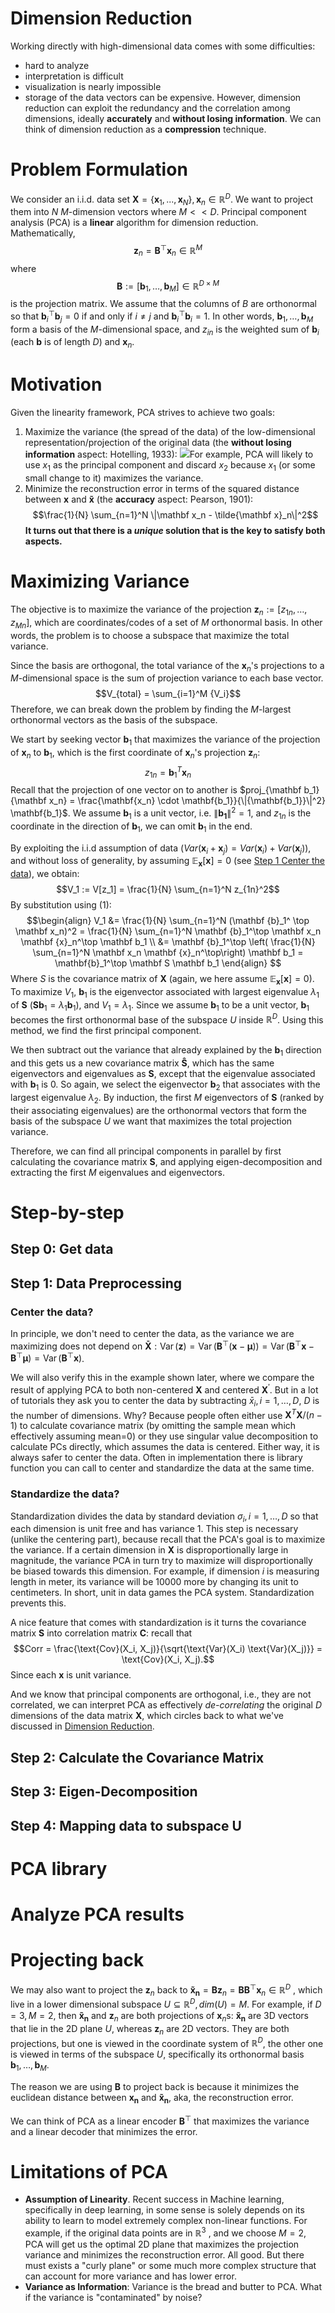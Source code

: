# Dimension Reduction 
Working directly with high-dimensional data comes with some difficulties: 
- hard to analyze
- interpretation is difficult
- visualization is nearly impossible
- storage of the data vectors can be expensive.
However, dimension reduction can exploit the redundancy and the correlation among dimensions, ideally **accurately** and **without losing information**. We can think of dimension reduction as a **compression** technique. 

# Problem Formulation
We consider an i.i.d. data set $\mathbf X = \{\mathbf x_1, ..., \mathbf x_N\}, \mathbf x_n \in \mathbb R^D$. We want to project them into $N$ $M$-dimension vectors where $M << D$. Principal component analysis (PCA) is a **linear** algorithm for dimension reduction. Mathematically, $$\mathbf z_n = \mathbf B^\top \mathbf x_n \in \mathbb{R}^M$$where $$\mathbf B := [\mathbf b_1, \ldots, \mathbf b_M] \in \mathbb{R}^{D \times M}
$$is the projection matrix. We assume that the columns of $B$ are orthonormal so that $\mathbf{b}_i^\top \mathbf{b}_j = 0$ if and only if $i \neq j$ and $\mathbf{b}_i^\top \mathbf{b}_i = 1.$ In other words, $\mathbf b_1, \ldots, \mathbf b_M$ form a basis of the $M$-dimensional space, and $z_{in}$ is the weighted sum of $\mathbf b_i$ (each $\mathbf b$ is of length $D$) and $\mathbf x_n$. 
# Motivation 
Given the linearity framework, PCA strives to achieve two goals: 
1. Maximize the variance (the spread of the data) of the low-dimensional representation/projection of the original data (the **without losing information** aspect: Hotelling, 1933): ![](../../../pca_mv.png)For example, PCA will likely to use $x_1$ as the principal component and discard $x_2$ because $x_1$ (or some small change to it) maximizes the variance. 
2. Minimize the reconstruction error in terms of the squared distance between $\mathbf {x}$ and  $\mathbf {\tilde x}$ (the **accuracy** aspect: Pearson, 1901): $$\frac{1}{N} \sum_{n=1}^N \|\mathbf x_n - \tilde{\mathbf x}_n\|^2$$
**It turns out that there is a *unique* solution that is the key to satisfy both aspects.**

# Maximizing Variance
The objective is to maximize the variance of the projection $\mathbf z_n := [z_{1n}, \ldots, z_{Mn}]$, which are coordinates/codes of a set of $M$ orthonormal basis. In other words, the problem is to choose a subspace that maximize the total variance. 

Since the basis are orthogonal, the total variance of the $\mathbf x_n$'s projections to a $M$-dimensional space is the sum of projection variance to each base vector. $$V_{total} = \sum_{i=1}^M {V_i}$$
Therefore, we can break down the problem by finding the $M$-largest orthonormal vectors as the basis of the subspace. 

We start by seeking vector $\mathbf b_1$ that maximizes the variance of the projection of $\mathbf x_n$ to $\mathbf b_1$, which is the first coordinate of $\mathbf x_n$'s projection $\mathbf z_n$: 
$$z_{1n} = \mathbf b_1^T \mathbf x_n \tag {1}$$
Recall that the projection of one vector on to another is $proj_{\mathbf b_1}{\mathbf x_n} = \frac{\mathbf{x_n} \cdot \mathbf{b_1}}{\|{\mathbf{b_1}}\|^2} \mathbf{b_1}$. We assume $\mathbf b_1$ is a unit vector, i.e. $\|{\mathbf{b_1}}\|^2 = 1$, and $z_{1n}$ is the coordinate in the direction of $\mathbf b_1$, we can omit $\mathbf b_1$ in the end. 

By exploiting the i.i.d assumption of data ($Var(\mathbf x_i + \mathbf x_j) = Var(\mathbf x_i) + Var(\mathbf x_j)$), and without loss of generality, by assuming $\mathbb{E}_\mathbf x[\mathbf x] = 0$ (see [Step 1 Center the data](#Step%201%20Center%20the%20data)), we obtain:
$$V_1 := V[z_1] = \frac{1}{N} \sum_{n=1}^N z_{1n}^2$$
By substitution using (1): 
$$\begin{align}
V_1 &= \frac{1}{N} \sum_{n=1}^N (\mathbf {b}_1^ \top \mathbf x_n)^2 = \frac{1}{N} \sum_{n=1}^N \mathbf {b}_1^\top \mathbf x_n \mathbf {x}_n^\top \mathbf b_1  \\
&= \mathbf {b}_1^\top \left( \frac{1}{N} \sum_{n=1}^N \mathbf x_n \mathbf {x}_n^\top\right) \mathbf b_1 = \mathbf{b}_1^\top \mathbf S \mathbf b_1
\end{align}
$$
Where $S$ is the covariance matrix of $\mathbf X$ (again, we here assume $\mathbb{E}_\mathbf x[\mathbf x] = 0$).
To maximize $V_1$, $\mathbf b_1$ is the eigenvector associated with largest eigenvalue $\lambda_1$ of $\mathbf S$ ($\mathbf S\mathbf b_1 = \lambda_1\mathbf b_1$), and $V_1 = \lambda_1$. Since we assume $\mathbf b_1$ to be a unit vector, $\mathbf b_1$ becomes the first orthonormal base of the subspace $U$ inside $\mathbb R^D$. Using this method, we find the first principal component.

We then subtract out the variance that already explained by the $\mathbf b_1$ direction and this gets us a new covariance matrix $\mathbf {\hat S}$, which has the same eigenvectors and eigenvalues as $\mathbf S$, except that the eigenvalue associated with $\mathbf b_1$ is 0. So again, we select the eigenvector $\mathbf b_2$ that associates with the largest eigenvalue $\lambda_2$. By induction, the first $M$ eigenvectors of $\mathbf S$ (ranked by their associating eigenvalues) are the orthonormal vectors that form the basis of the subspace $U$ we want that maximizes the total projection variance.

Therefore, we can find all principal components in parallel by first calculating the covariance matrix $\mathbf S$, and applying eigen-decomposition and extracting the first $M$ eigenvalues and eigenvectors. 
# Step-by-step

## Step 0: Get data 

## Step 1: Data Preprocessing 
### Center the data?
In principle, we don't need to center the data, as the variance we are maximizing does not depend on $\mathbf {\bar X}: \operatorname{Var}(\mathbf z) = \operatorname{Var}(\mathbf{B}^{\top}(\mathbf{x} - \boldsymbol{\mu})) = \operatorname{Var}(\mathbf{B}^{\top}\mathbf{x} - \mathbf{B}^{\top}\boldsymbol{\mu}) = \operatorname{Var}(\mathbf{B}^{\top}\mathbf{x})$. 

We will also verify this in the example shown later, where we compare the result of applying PCA to both non-centered $\mathbf X$ and centered $\mathbf X ^ \prime$. But in a lot of tutorials they ask you to center the data by subtracting $\bar x_i, i=1, \dots, D$, $D$ is the number of dimensions. Why? Because people often either use $\mathbf X^T\mathbf X/(n−1)$ to calculate covariance matrix (by omitting the sample mean which effectively assuming mean=0) or they use singular value decomposition to calculate PCs directly, which assumes the data is centered. Either way, it is always safer to center the data. Often in implementation there is library function you can call to center and standardize the data at the same time.
### Standardize the data?
Standardization divides the data by standard deviation $\sigma_i, i=1, \dots, D$ so that each dimension is unit free and has variance 1. This step is necessary (unlike the centering part), because recall that the PCA's goal is to maximize the variance. If a certain dimension in $\mathbf X$ is disproportionally large in magnitude, the variance PCA in turn try to maximize will  disproportionally be biased towards this dimension. For example, if dimension $i$ is measuring length in meter, its variance will be 10000 more by changing its unit to centimeters. In short, unit in data games the PCA system. Standardization prevents this. 

A nice feature that comes with standardization is it turns the covariance matrix $\mathbf S$ into correlation matrix $\mathbf C$: recall that $$Corr = \frac{\text{Cov}(X_i, X_j)}{\sqrt{\text{Var}(X_i) \text{Var}(X_j)}} = \text{Cov}(X_i, X_j)​.$$Since each $\mathbf x$ is unit variance. 

And we know that principal components are orthogonal, i.e., they are not correlated, we can interpret PCA as effectively *de-correlating* the original $D$ dimensions of the data matrix $\mathbf X$, which circles back to what we've discussed in [Dimension Reduction](#Dimension%20Reduction).  

## Step 2: Calculate the Covariance Matrix

## Step 3: Eigen-Decomposition 

## Step 4: Mapping data to subspace U


# PCA library

# Analyze PCA results

# Projecting back
We may also want to project the $\mathbf z_n$ back to $\mathbf {\tilde x_n} = \mathbf B \mathbf z_n=\mathbf B \mathbf B ^\top \mathbf x_n \in \mathbb R^D$ , which live in a lower dimensional subspace $U \subseteq \mathbb R^D, dim(U) = M$. For example, if $D = 3, M = 2$, then $\mathbf {\tilde x_n}$ and $\mathbf z_n$ are both projections of $\mathbf x_n$s: $\mathbf {\tilde x_n}$ are 3D vectors that lie in the 2D plane $U$, whereas $\mathbf z_n$ are 2D vectors. They are both projections, but one is viewed in the coordinate system of $\mathbb R^D$, the other one is viewed in terms of the subspace $U$, specifically its orthonormal basis $\mathbf b_1, \ldots, \mathbf b_M$. 

The reason we are using $\mathbf B$ to project back is because it minimizes the euclidean distance between $\mathbf {x_n}$ and $\mathbf {\tilde x_n}$, aka, the reconstruction error. 

We can think of PCA as a linear encoder $\mathbf B^\top$ that maximizes the variance and a linear decoder that minimizes the error.

# Limitations of PCA
- **Assumption of Linearity**. Recent success in Machine learning, specifically in deep learning, in some sense is solely depends on its ability to learn to model extremely complex non-linear functions. For example, if the original data points are in $\mathbb R^3$ , and we choose $M=2$, PCA will get us the optimal 2D plane that maximizes the projection variance and minimizes the reconstruction error. All good. But there must exists a "curly plane" or some much more complex structure that can account for more variance and has lower error. 
- **Variance as Information**: Variance is the bread and butter to PCA. What if the variance is "contaminated" by noise? 